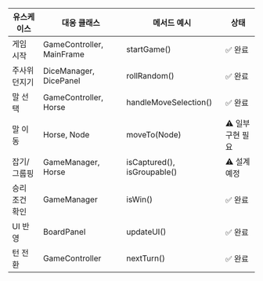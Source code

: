 | 유스케이스       | 대응 클래스               | 메서드 예시                         | 상태     |
|------------------|---------------------------|--------------------------------------|----------|
| 게임 시작        | GameController, MainFrame | startGame()                          | ✅ 완료  |
| 주사위 던지기    | DiceManager, DicePanel    | rollRandom()                         | ✅ 완료  |
| 말 선택          | GameController, Horse     | handleMoveSelection()                | ✅ 완료  |
| 말 이동          | Horse, Node               | moveTo(Node)                         | ⚠️ 일부 구현 필요 |
| 잡기/그룹핑      | GameManager, Horse        | isCaptured(), isGroupable()          | ⚠️ 설계 예정 |
| 승리 조건 확인   | GameManager               | isWin()                              | ✅ 완료  |
| UI 반영          | BoardPanel                | updateUI()                           | ✅ 완료  |
| 턴 전환          | GameController            | nextTurn()                           | ✅ 완료  |